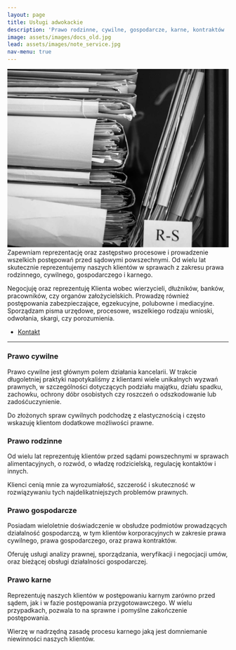 ```yaml
---
layout: page
title: Usługi adwokackie
description: 'Prawo rodzinne, cywilne, gospodarcze, karne, kontraktów ...'
image: assets/images/docs_old.jpg
lead: assets/images/note_service.jpg
nav-menu: true
---
```


<!-- Main -->
<div id="main" class="alt">

<!-- One -->
<section id="uslugi">
	<div class="inner">
<p>
<span class="image right"><img src="assets/images/docs_rs.jpg" alt="" /></span>Zapewniam reprezentację oraz zastępstwo procesowe i prowadzenie wszelkich postępowań przed sądowymi powszechnymi. Od wielu lat skutecznie reprezentujemy naszych klientów w sprawach z zakresu prawa rodzinnego, cywilnego, gospodarczego i karnego.</p>

<p>Negocjuję oraz reprezentuję Klienta wobec wierzycieli, dłużników, banków, pracowników, czy organów założycielskich. Prowadzę również postępowania zabezpieczające, egzekucyjne, polubowne i mediacyjne. Sporządzam pisma urzędowe, procesowe, wszelkiego rodzaju wnioski, odwołania, skargi, czy porozumienia.</p>
<ul class="actions">
	<li><a href="#contact" class="button next scrolly">Kontakt</a></li>
</ul>

<hr class="major" />

<div class="row">
	<div class="6u 12u$(small)">
		<h3>Prawo cywilne</h3>
		<p>Prawo cywilne jest głównym polem działania kancelarii. W trakcie długoletniej praktyki napotykaliśmy z klientami wiele unikalnych wyzwań prawnych, w szczególności dotyczących podziału majątku, działu spadku, zachowku, ochrony dóbr osobistych czy roszczeń o odszkodowanie lub zadośćuczynienie.</p>
		<p>Do złożonych spraw cywilnych podchodzę z elastycznością i często wskazuję klientom dodatkowe możliwości prawne.</p>
	</div>
	<div class="6u$ 12u$(small)">
		<h3>Prawo rodzinne</h3>
		<p>Od wielu lat reprezentuję klientów przed sądami powszechnymi w sprawach alimentacyjnych, o rozwód, o władzę rodzicielską, regulację kontaktów i innych.</p>
		<p>Klienci cenią mnie za wyrozumiałość, szczerość i skuteczność w rozwiązywaniu tych najdelikatniejszych problemów prawnych.</p>
	</div>
	<!-- Break -->
	<div class="6u 12u$(medium)">
		<h3>Prawo gospodarcze</h3>
		<p>Posiadam wieloletnie doświadczenie w obsłudze podmiotów prowadzących działalność gospodarczą, w tym klientów korporacyjnych w zakresie prawa cywilnego, prawa gospodarczego, oraz prawa kontraktów.</p>
		<p>Oferuję usługi analizy prawnej, sporządzania, weryfikacji i negocjacji umów, oraz bieżącej obsługi działalności gospodarczej.</p>
	</div>
	<div class="6u$ 12u$(medium)">
		<h3>Prawo karne</h3>
		<p>Reprezentuję naszych klientów w postępowaniu karnym zarówno przed sądem, jak i w fazie postępowania przygotowawczego. W wielu przypadkach, pozwala to na sprawne i pomyślne zakończenie postępowania.</p>
		<p>Wierzę w nadrzędną zasadę procesu karnego jaką jest domniemanie niewinności naszych klientów.</p>
	</div>
</div>
